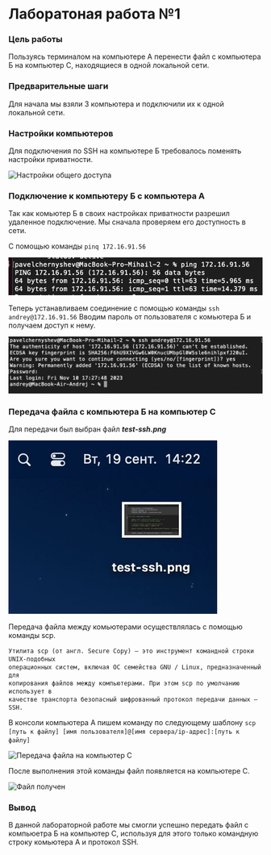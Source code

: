
# Лаборатоная работа №1

### Цель работы

Пользуясь терминалом на компьютере А перенести файл с компьютера Б на компьютер С, находящиеся в одной локальной сети.

### Предварительные шаги

Для начала мы взяли 3 компьютера и подключили их к одной локальной сети.

### Настройки компьютеров

Для подключения по SSH на компьютере Б требовалось поменять настройки приватности.

![Настройки общего доступа](./images/privacy.png)

### Подключение к компьютеру Б с компьютера А

Так как комьютер Б в своих настройках приватности разрешил удаленное подключение. Мы сначала проверяем его доступность в сети. 

С помощью команды `pinq 172.16.91.56`

![Проверка доступности подключение](./images/ping.png)

Теперь устанавливаем соединение с помощью команды `ssh andrey@172.16.91.56` Вводим пароль от пользователя с комьютера Б и получаем доступ к нему.  

![Установка соединения](./images/connection.png)

### Передача файла с компьютера Б на компьютер С

Для передачи был выбран файл ***test-ssh.png***

![Файл на комьютере Б](./images/recieved1.jpeg)

Передача файла между комьютерами осуществлялась с помощью команды scp.

```
Утилита scp (от англ. Secure Copy) — это инструмент командной строки UNIX-подобных
операционных систем, включая ОС семейства GNU / Linux, предназначенный для
копирования файлов между компьютерами. При этом scp по умолчанию использует в
качестве транспорта безопасный шифрованный протокол передачи данных — SSH.
```

В консоли компьютера А пишем команду по следующему шаблону `scp [путь к файлу] [имя пользователя]@[имя сервера/ip-адрес]:[путь к файлу]` 

![Передача файла на компьютер С](./images/scp2.png)

После выполнения этой команды файл появляется на компьютере С.

![Файл получен](./images/recieved2.jpg)

### Вывод

В данной лабораторной работе мы смогли успешно передать файл с компьюетра Б на компьютер С, используя для этого только командную строку комьютера А и протокол SSH. 